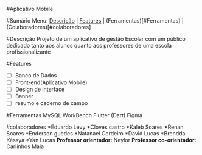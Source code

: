 #Aplicativo Mobile <Nome aqui>
  
#Sumário
Menu: [Descrição](#Descrição) | [Features](#Features) | (Ferramentas)[#Ferramentas] | (Colaboradores)[#colaboradores]

#Descrição
Projeto de um aplicativo de gestão Escolar com um público dedicado tanto aos alunos quanto aos professores de uma escola profissionalizante

#Features
-[ ] Banco de Dados
-[ ] Front-end(Aplicativo Mobile)
-[ ] Design de interface
-[ ] Banner
-[ ] resumo e caderno de campo

#Ferramentas
MySQL WorkBench
Flutter (Dart)
Figma

#colaboradores
  *Eduardo Levy
  *Cloves castro
  *Kaleb Soares
  *Renan Soares
  *Enderson guedes
  *Natanael Cordeiro
  *David Lucas
  *Brendda Késsya
  *Yan Lucas
  **Professor orientador:** Neylor
  **Professor co-orientador:** Carlinhos Maia
